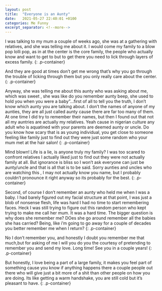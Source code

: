 ```yaml
---
layout: post
title:  "Everyone is an Aunty"
date:   2021-05-27 22:40:01 +0100
categories: Me Funny
excerpt_separator: <!--more-->
---
```


I was talking to my mum a couple of weeks ago, she was at a gathering with relatives, and she was telling me about it. I would come my family to a blow pop lolli pop, as in at the center is the core family, the people who actually know and want to get to but to get there you need to lick through layers of excess family.
{: .p-container}
<!--more-->
And they are good at times don’t get me wrong that’s why you go through the trouble of licking through them but you only really care about the center.
{: .p-container}

Anyway, she was telling me about this aunty who was asking about me, which was sweet , she was like do you remember aunty beep, she used to hold you when you were a baby”...first of all to tell you the truth, I don’t know which aunty you are talking about. I don’t the names of anyone of my aunties, they are all just called aunty cause there are far too many of them. At one time I did try to remember their names, but then I found out that not all my auntries are actually my relatives. Yeah cause in nigerian culture any adult who is aquatined with your parents are deemed aunty or uncle. Do you know how scary that is as young individual, you get close to someone feeling like family just to find out they were just some random who your mum met at the hair salon!
{: .p-container}

Mind blown! Life is a lie, is anyone truly my family? I was too scared to confront relatives I actually liked just to find out they were not actually family at all. But ignorance is bliss so I won’t ask everyone can just be aunty/uncle and that is all that is to be said. Sorry aunties and uncles who are watching this , I may not actually know you name, but I probably couldn’t pronounce it right anyway so its probably for the best.
{: .p-container}

Second, of course I don’t remember an aunty who held me when I was a baby. I had barely figured out my facial structure at that point, I was just a blob of nonsense flesh, life was hard I had no time to start remembering faces. Heck I was still trying to figure out this random person who kept trying to make me call her mum. It was a hard time. The bigger question is why does she remember me? DOes she go around remember all the babies she has carried? Being, like i’m going to go away for a couple of decades you better remember me when I return?
{: .p-container}

No I don’t remember you, and honestly I doubt you remember me that much,but for asking of me I will you do you the courtesy of pretending to remember you and send my love. Long time! See you in a couple years!
{: .p-container}

But honestly, I love being a part of a large family, it makes you feel part of something cause you know if anything happens there a couple people out there who will give just a bit more of a shit than other people on how you are doing. Its like getting a warm handshake, you are still cold but it’s pleasant to have.
{: .p-container}
